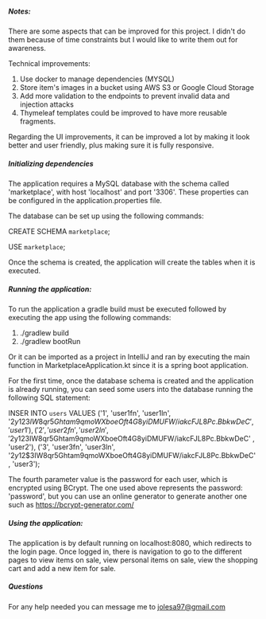 ##### Notes:

There are some aspects that can be improved for this project. I didn't do them because of
 time constraints but I would like to write them out for awareness.
 
 Technical improvements:
 1. Use docker to manage dependencies (MYSQL)
 2. Store item's images in a bucket using AWS S3 or Google Cloud Storage
 3. Add more validation to the endpoints to prevent invalid data and injection attacks
 4. Thymeleaf templates could be improved to have more reusable fragments. 
 
 Regarding the UI improvements, it can be improved a lot by making it look better and user friendly, plus making sure
 it is fully responsive. 
 
 ##### Initializing dependencies
 The application requires a MySQL database with the schema called 'marketplace', with host 'localhost' and port '3306'.
 These properties can be configured in the application.properties file. 
 
 The database can be set up using the following commands:
 
 CREATE SCHEMA `marketplace`;
 
 USE `marketplace`;
 
 Once the schema is created, the application will create the tables when it is executed.
 
 
 ##### Running the application:
 To run the application a gradle build must be executed followed by executing the app using the following commands:
 
 1. ./gradlew build
 2. ./gradlew bootRun
 
 Or it can be imported as a project in IntelliJ and ran by executing the main function in MarketplaceApplication.kt 
 since it is a spring boot application.
 
 For the first time, once the database schema is created and the application is already running, you can seed some 
 users into the database running the following SQL statement:
 
 INSER INTO `users` VALUES
 ('1', 'user1fn', 'user1ln', '$2y$12$3IW8qr5Ghtam9qmoWXboeOft4G8yiDMUFW/iakcFJL8Pc.BbkwDeC' , 'user1'),
 ('2', 'user2fn', 'user2ln', '$2y$12$3IW8qr5Ghtam9qmoWXboeOft4G8yiDMUFW/iakcFJL8Pc.BbkwDeC' , 'user2'),
 ('3', 'user3fn', 'user3ln', '$2y$12$3IW8qr5Ghtam9qmoWXboeOft4G8yiDMUFW/iakcFJL8Pc.BbkwDeC' , 'user3');
 
 The fourth parameter value is the password for each user, which is encrypted using BCrypt. The one used above 
 represents the password: 'password', but you can use an online generator to generate another one such as 
 https://bcrypt-generator.com/ 
 
 ##### Using the application:
 
 The application is by default running on localhost:8080, which redirects to the login page. Once logged in, there
 is navigation to go to the different pages to view items on sale, view personal items on sale, view the shopping cart
 and add a new item for sale. 
 
 ##### Questions
 For any help needed you can message me to jolesa97@gmail.com